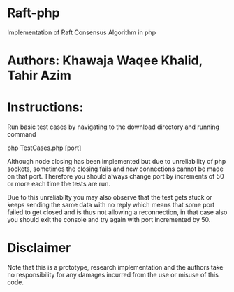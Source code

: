 # Raft-php
Implementation of Raft Consensus Algorithm in php

Authors: Khawaja Waqee Khalid, Tahir Azim
=======

Instructions:
=============

Run basic test cases by navigating to the download directory and running command

php TestCases.php [port]

Although node closing has been implemented but due to unreliability of php sockets, sometimes the closing fails and new connections cannot be made on that port. Therefore you should always change port by increments of 50 or more each time the tests are run.

Due to this unreliabilty you may also observe that the test gets stuck or keeps sending the same data with no reply which means that some port failed to get closed and is thus not allowing a reconnection, in that case also you should exit the console and try again with port incremented by 50.

Disclaimer
==========
Note that this is a prototype, research implementation and the authors take no responsibility for any damages incurred from the use or misuse of this code.
